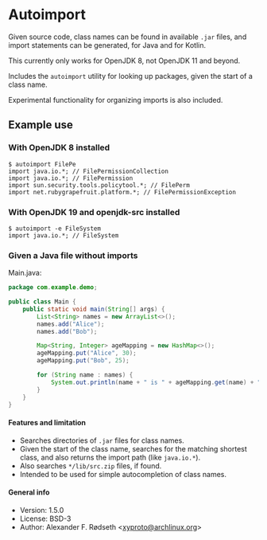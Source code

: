 # Autoimport

Given source code, class names can be found in available `.jar` files, and import statements can be generated, for Java and for Kotlin.

This currently only works for OpenJDK 8, not OpenJDK 11 and beyond.

Includes the `autoimport` utility for looking up packages, given the start of a class name.

Experimental functionality for organizing imports is also included.

## Example use

### With OpenJDK 8 installed

    $ autoimport FilePe
    import java.io.*; // FilePermissionCollection
    import java.io.*; // FilePermission
    import sun.security.tools.policytool.*; // FilePerm
    import net.rubygrapefruit.platform.*; // FilePermissionException

### With OpenJDK 19 and openjdk-src installed

    $ autoimport -e FileSystem
    import java.io.*; // FileSystem

### Given a Java file without imports

Main.java:

```java
package com.example.demo;

public class Main {
    public static void main(String[] args) {
        List<String> names = new ArrayList<>();
        names.add("Alice");
        names.add("Bob");

        Map<String, Integer> ageMapping = new HashMap<>();
        ageMapping.put("Alice", 30);
        ageMapping.put("Bob", 25);

        for (String name : names) {
            System.out.println(name + " is " + ageMapping.get(name) + " years old.");
        }
    }
}
```


#### Features and limitation

* Searches directories of `.jar` files for class names.
* Given the start of the class name, searches for the matching shortest class, and also returns the import path (like `java.io.*`).
* Also searches `*/lib/src.zip` files, if found.
* Intended to be used for simple autocompletion of class names.

#### General info

* Version: 1.5.0
* License: BSD-3
* Author: Alexander F. Rødseth &lt;xyproto@archlinux.org&gt;
